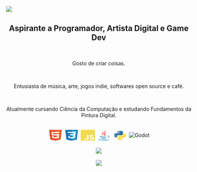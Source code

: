 <img src="https://i.imgur.com/mKGq0nT.png"> 
<div align="center">
  <h2 color="FEFAF2">Aspirante a Programador, Artista Digital e Game Dev</h1>
  <br>
  <p color="FEFAF2">Gosto de criar coisas.</p>
  <br>
  <p color="FEFAF2">Entusiasta de música, arte, jogos indie, softwares open source e café.</p>
  <br>
  <p color="FEFAF2">Atualmente cursando Ciência da Computação e estudando Fundamentos da Pintura Digital.</p>
  <br>
  <div style="display: inline_block">
    <img align="center" alt="HTML" height="30" width="40" src="https://raw.githubusercontent.com/devicons/devicon/master/icons/html5/html5-original.svg">
    <img align="center" alt="CSS" height="30" width="40" src="https://raw.githubusercontent.com/devicons/devicon/master/icons/css3/css3-original.svg">
    <img align="center" alt="Js" height="30" width="40" src="https://raw.githubusercontent.com/devicons/devicon/master/icons/javascript/javascript-plain.svg">
    <img align="center" alt="Java" height="30" width="40" src="https://raw.githubusercontent.com/devicons/devicon/master/icons/java/java-original.svg">
    <img align="center" alt="python" height="30" width="40" src="https://raw.githubusercontent.com/devicons/devicon/master/icons/python/python-original.svg">
 <img align="center" alt="Godot" height="40" width="40" src="https://godotengine.org/assets/press/icon_color.svg">
  </div>
  <br>
  <img align="center" src="https://github-readme-stats.vercel.app/api/top-langs/?username=DouglasFlorindo&theme=github_dark&layout=compact" />
  <br>
  <br>
  <a href="mailto: douglasflorindodeassis@gmail.com">
  <img src="https://img.shields.io/badge/Gmail-D14836?style=for-the-badge&logo=gmail&logoColor=white">
  <br>  
</div>
